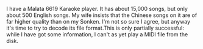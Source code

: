 I have a Malata 6619 Karaoke player.
	It has about 15,000 songs, but only about 500 English
	songs. My wife insists that the Chinese songs on it
	are of far higher quality than on my Sonken.
	I'm not so sure I agree, but anyway
	it's time to try to decode its file format.This is only partially successful: while I have got
	  some information, I can't as yet play a MIDI file
	  from the disk.